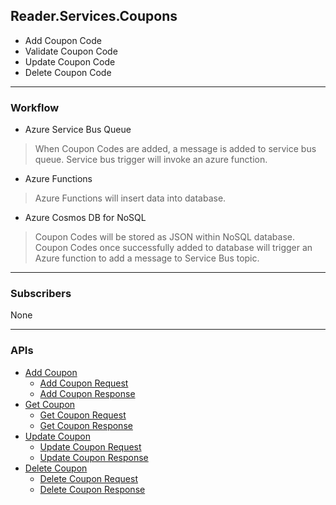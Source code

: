 ## Reader.Services.Coupons

- Add Coupon Code
- Validate Coupon Code
- Update Coupon Code
- Delete Coupon Code

---

### Workflow

- Azure Service Bus Queue

> When Coupon Codes are added, a message is added to service bus queue. Service bus trigger will invoke an azure function.

- Azure Functions

> Azure Functions will insert data into database.

- Azure Cosmos DB for NoSQL

> Coupon Codes will be stored as JSON within NoSQL database. Coupon Codes once successfully added to database will trigger an Azure function to add a message to Service Bus topic.

---

### Subscribers

None

---

### APIs

- [Add Coupon](#add-coupon)
    - [Add Coupon Request](#add-coupon-request)
    - [Add Coupon Response](#add-coupon-response)
- [Get Coupon](#get-coupon)
    - [Get Coupon Request](#get-coupon-request)
    - [Get Coupon Response](#get-coupon-response)
- [Update Coupon](#update-coupon)
    - [Update Coupon Request](#update-coupon-request)
    - [Update Coupon Response](#update-coupon-response)
- [Delete Coupon](#delete-coupon)
    - [Delete Coupon Request](#delete-coupon-request)
    - [Delete Coupon Response](#delete-coupon-response)